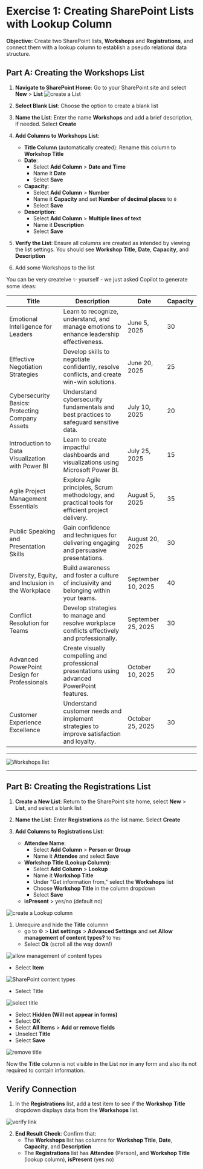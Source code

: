 # Exercise 1: Creating SharePoint Lists with Lookup Column

**Objective:** Create two SharePoint lists, **Workshops** and **Registrations**, and connect them with a lookup column to establish a pseudo relational data structure.

## Part A: Creating the **Workshops** List

1. **Navigate to SharePoint Home**: Go to your SharePoint site and select **New** > **List**
![create a List](/assets/espc24-createlist.png)

2. **Select Blank List**: Choose the option to create a blank list
3. **Name the List**: Enter the name **Workshops** and add a brief description, if needed. Select **Create**

4. **Add Columns to Workshops List**:
   - **Title Column** (automatically created): Rename this column to **Workshop Title**
   - **Date**:
     - Select **Add Column** > **Date and Time**
     - Name it **Date**
     - Select **Save**
   - **Capacity**:
     - Select **Add Column** > **Number**
     - Name it **Capacity** and set **Number of decimal places** to `0`
     - Select **Save**
   - **Description**:
     - Select **Add Column** > **Multiple lines of text**
     - Name it **Description**
     - Select **Save**

5. **Verify the List**: Ensure all columns are created as intended by viewing the list settings. You should see **Workshop Title**, **Date**, **Capacity**, and **Description**
6. Add some Workshops to the list

You can be very createive ✨ yourself - we just asked Copilot to generate some ideas: 

| Title                                               | Description                                                                                   | Date           | Capacity |
|-----------------------------------------------------|-----------------------------------------------------------------------------------------------|----------------|----------|
| Emotional Intelligence for Leaders                  | Learn to recognize, understand, and manage emotions to enhance leadership effectiveness.       | June 5, 2025   | 30       |
| Effective Negotiation Strategies                    | Develop skills to negotiate confidently, resolve conflicts, and create win-win solutions.      | June 20, 2025  | 25       |
| Cybersecurity Basics: Protecting Company Assets     | Understand cybersecurity fundamentals and best practices to safeguard sensitive data.          | July 10, 2025  | 20       |
| Introduction to Data Visualization with Power BI    | Learn to create impactful dashboards and visualizations using Microsoft Power BI.             | July 25, 2025  | 15       |
| Agile Project Management Essentials                 | Explore Agile principles, Scrum methodology, and practical tools for efficient project delivery.| August 5, 2025 | 35       |
| Public Speaking and Presentation Skills             | Gain confidence and techniques for delivering engaging and persuasive presentations.           | August 20, 2025| 30       |
| Diversity, Equity, and Inclusion in the Workplace   | Build awareness and foster a culture of inclusivity and belonging within your teams.           | September 10, 2025| 40     |
| Conflict Resolution for Teams                       | Develop strategies to manage and resolve workplace conflicts effectively and professionally.    | September 25, 2025| 30     |
| Advanced PowerPoint Design for Professionals        | Create visually compelling and professional presentations using advanced PowerPoint features.   | October 10, 2025| 20     |
| Customer Experience Excellence                      | Understand customer needs and implement strategies to improve satisfaction and loyalty.         | October 25, 2025| 30     |

---

![Workshops list](/assets/espc24-listworkshops.png)

---

## Part B: Creating the **Registrations** List

1. **Create a New List**: Return to the SharePoint site home, select **New** > **List**, and select a blank list

2. **Name the List**: Enter **Registrations** as the list name. Select **Create**

3. **Add Columns to Registrations List**:
   - **Attendee Name**:
     - Select **Add Column** > **Person or Group**
     - Name it **Attendee** and select **Save**
   - **Workshop Title (Lookup Column)**:
     - Select **Add Column** > **Lookup**
     - Name it **Workshop Title**
     - Under "Get information from," select the **Workshops** list
     - Choose **Workshop Title** in the column dropdown
     - Select **Save**
   - **isPresent** > yes/no (default no)

![create a Lookup column](/assets/espc24-createlookup.png)

1. Unrequire and hide the **Title** columnn
    - go to ⚙️ > **List settings** > **Advanced Settings** and set **Allow management of content types?** to `Yes`
    - Select **Ok** (scroll all the way down!)

![allow management of content types](/assets/espc24-allowcontenttypes.png)

   - Select **Item**
  
![SharePoint content types](/assets/espc24-sp-item.png)

   - Select Title

![select title](/assets/espc24-sp-title.png)

- Select **Hidden (Will not appear in forms)**
- Select **OK**
- Select **All Items** > **Add or remove fields**
- Unselect **Title**
- Select **Save**

![remove title](/assets/espc24-remove-title.png)

Now the **Title** column is not visible in the List nor in any form and also its not required to contain information.

## Verify Connection

1. In the **Registrations** list, add a test item to see if the **Workshop Title** dropdown displays data from the **Workshops** list.

![verify link](/assets/espc24-verified.png)

2. **End Result Check**: Confirm that:
   - The **Workshops** list has columns for **Workshop Title**, **Date**, **Capacity**, and **Description**
   - The **Registrations** list has **Attendee** (Person), and **Workshop Title** (lookup column), **isPresent** (yes no)
